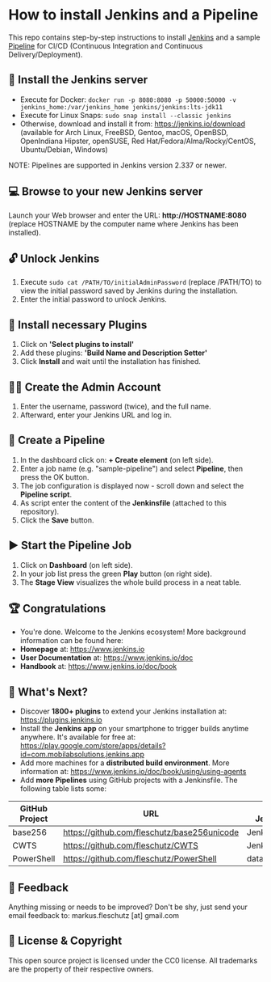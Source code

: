 How to install Jenkins and a Pipeline
=====================================

This repo contains step-by-step instructions to install [Jenkins](https://jenkins.io) and a sample [Pipeline](https://www.jenkins.io/doc/book/pipeline/) for CI/CD (Continuous Integration and Continuous Delivery/Deployment).

🔧 Install the Jenkins server
------------------------------
* Execute for Docker: `docker run -p 8080:8080 -p 50000:50000 -v jenkins_home:/var/jenkins_home jenkins/jenkins:lts-jdk11`
* Execute for Linux Snaps: `sudo snap install --classic jenkins`
* Otherwise, download and install it from: https://jenkins.io/download (available for Arch Linux, FreeBSD, Gentoo, macOS, OpenBSD, OpenIndiana Hipster, openSUSE, Red Hat/Fedora/Alma/Rocky/CentOS, Ubuntu/Debian, Windows)

NOTE: Pipelines are supported in Jenkins version 2.337 or newer.

💻 Browse to your new Jenkins server
-------------------------------------
Launch your Web browser and enter the URL: **http://HOSTNAME:8080** (replace HOSTNAME by the computer name where Jenkins has been installed).

🔓 Unlock Jenkins
-----------------
1. Execute `sudo cat /PATH/TO/initialAdminPassword` (replace /PATH/TO) to view the initial password saved by Jenkins during the installation.
2. Enter the initial password to unlock Jenkins.

📌 Install necessary Plugins
-----------------------------
1. Click on **'Select plugins to install'**
2. Add these plugins: **'Build Name and Description Setter'**
3. Click **Install** and wait until the installation has finished.

🧙‍♂️ Create the Admin Account
---------------------------
1. Enter the username, password (twice), and the full name.
2. Afterward, enter your Jenkins URL and log in.
     
📝 Create a Pipeline
---------------------
1. In the dashboard click on: **+ Create element** (on left side).
2. Enter a job name (e.g. "sample-pipeline") and select **Pipeline**, then press the OK button.
3. The job configuration is displayed now - scroll down and select the **Pipeline script**.
4. As script enter the content of the **Jenkinsfile** (attached to this repository).
5. Click the **Save** button.
     
▶️ Start the Pipeline Job
-------------------------
1. Click on **Dashboard** (on left side).
2. In your job list press the green **Play** button (on right side).
3. The **Stage View** visualizes the whole build process in a neat table.
  
🏆 Congratulations
-------------------
* You're done. Welcome to the Jenkins ecosystem! More background information can be found here:
* **Homepage** at: https://www.jenkins.io
* **User Documentation** at: https://www.jenkins.io/doc
* **Handbook** at: https://www.jenkins.io/doc/book

🚀 What's Next?
----------------
* Discover **1800+ plugins** to extend your Jenkins installation at: https://plugins.jenkins.io
* Install the **Jenkins app** on your smartphone to trigger builds anytime anywhere. It's available for free at: https://play.google.com/store/apps/details?id=com.mobilabsolutions.jenkins.app
* Add more machines for a **distributed build environment**. More information at: https://www.jenkins.io/doc/book/using/using-agents
* Add **more Pipelines** using GitHub projects with a Jenkinsfile. The following table lists some:

| GitHub Project | URL                                         | Path to Jenkinsfile |
|----------------|---------------------------------------------|---------------------|
| base256        | https://github.com/fleschutz/base256unicode | Jenkinsfile         |
| CWTS           | https://github.com/fleschutz/CWTS           | Jenkinsfile         |
| PowerShell     | https://github.com/fleschutz/PowerShell     | data/Jenkinsfile    |


📧 Feedback
------------
Anything missing or needs to be improved? Don't be shy, just send your email feedback to: markus.fleschutz [at] gmail.com

🤝 License & Copyright
-----------------------
This open source project is licensed under the CC0 license. All trademarks are the property of their respective owners.
